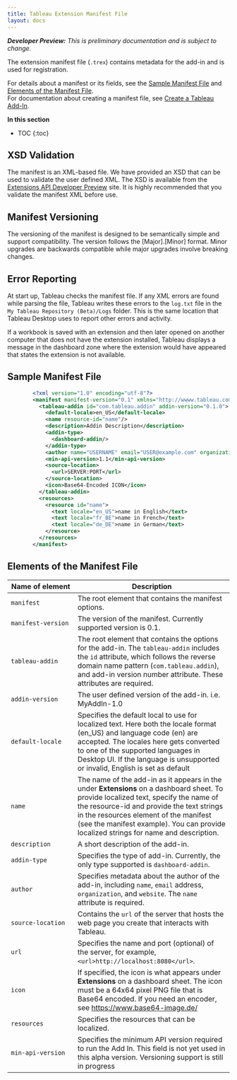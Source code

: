 ```yaml
---
title: Tableau Extension Manifest File
layout: docs
---
```


<div class="alert alert-info">
    <i><b>Developer Preview:</b> This is preliminary documentation and is subject to change.</i> 
</div>


The extension manifest file (`.trex`) contains metadata for the add-in and is used for registration. 
 
For details about a manifest or its fields, see the [Sample Manifest File](#sample-manifest-file) and [Elements of the Manifest File](#elements-of-the-manifest-file).  
For documentation about creating a manifest file, see [Create a Tableau Add-In]({{site.baseurl}}/docs/trex_getstarted#create-a-manifest-file).

**In this section**

* TOC
{:toc}



## XSD Validation
The manifest is an XML-based file. We have provided an XSD that can be used to validate the user defined XML. The XSD is available from the  [Extensions API Developer Preview](https://prerelease.tableau.com/project/version/item.html?cap=52e2710a0793434d82142736c7ab3029&arttypeid={0DD668AE-472C-4E70-B465-35F7AE0DEB6D}&artid={939493D2-8000-4192-857A-67624CBCC35A}) site. It is highly recommended that you validate the manifest XML before use. 

## Manifest Versioning
The versioning of the manifest is designed to be semantically simple and support compatibility. The version follows the [Major].[Minor] format. Minor upgrades are backwards compatible while major upgrades involve breaking changes. 

## Error Reporting
At start up, Tableau checks the manifest file. If any XML errors are found while parsing the file, Tableau writes these errors to the `log.txt` file in the `My Tableau Repository (Beta)/Logs` folder. This is the same location that Tableau Desktop uses to report other errors and activity. 

If a workbook is saved with an extension and then later opened on another computer that does not have the extension installed, Tableau displays a message in the dashboard zone where the extension would have appeared that states the extension is not available. 


## Sample Manifest File

```xml
        <?xml version="1.0" encoding="utf-8"?> 
        <manifest manifest-version="0.1" xmlns="http://wwww.tableau.com/xml/addin_manifest">
          <tableau-addin id="com.tableau.addin" addin-version="0.1.0">
            <default-locale>en_US</default-locale>
            <name resource-id="name"/>
            <description>Addin Description</description>
            <addin-type>
              <dashboard-addin/>
            </addin-type>
            <author name="USERNAME" email="USER@example.com" organization="My Company" website="www.example.com"/>
            <min-api-version>1.1</min-api-version>
            <source-location>
              <url>SERVER:PORT</url> 
            </source-location>
            <icon>Base64-Encoded ICON</icon>
          </tableau-addin>
          <resources>
            <resource id="name">
              <text locale="en_US">name in English</text>
              <text locale="fr_BE">name in French</text>
              <text locale="de_DE">name in German</text>
            </resource>
          </resources>
        </manifest>
```


## Elements of the Manifest File

<table>
<colgroup>
<col width="30%" />
<col width="70%" />
</colgroup>
<thead>
<tr class="header">
<th>Name of element</th>
<th>Description</th>
</tr>
</thead>
<tbody>
<tr class="odd">
<td><code>manifest</code></td>
<td>The root element that contains the manifest options.</td>
</tr>
<tr class="event">
<td><code>manifest-version</code></td>
<td>The version of the manifest. Currently supported version is 0.1. </td>
</tr>
<tr class="odd">
<td><code>tableau-addin</code></td>
<td>The root element that contains the options for the add-in. The <code>tableau-addin</code> includes the <code>id</code> attribute, which follows the reverse domain name pattern (<code>com.tableau.addin</code>), and add-in version number attribute. These attributes are required.</td>
</tr>
<tr class="even">
<td><code>addin-version</code></td>
<td>The user defined version of the add-in. i.e. MyAddIn-1.0</td>
</tr>
<tr class="odd">
<td><code>default-locale</code></td>
<td>Specifies the default local to use for localized text. Here both the locale format (en_US) and language code (en) are accepted. The locales here gets converted to one of the supported languages in Desktop UI. If the language is unsupported or invalid, English is set as default </td>
</tr>
<tr class="even">
<td><code>name</code></td>
<td>The name of the add-in as it appears in the under <strong>Extensions</strong> on a dashboard sheet. To provide localized text, specify the name of the resource-id and provide the text strings in the resources element of the manifest (see the manifest example). You can provide localized strings for name and description.</td>
</tr>
<tr class="odd">
<td><code>description</code></td>
<td>A short description of the add-in.</td>
</tr>
<tr class="even">
<td><code>addin-type</code></td>
<td>Specifies the type of add-in. Currently, the only type supported is <code>dashboard-addin</code>.</td>
</tr>
<tr class="odd">
<td><code>author</code></td>
<td>Specifies metadata about the author of the add-in, including <code>name</code>, <code>email</code> address, <code>organization</code>, and <code>website</code>. The <code>name</code> attribute is required.</td>
</tr>
<tr class="even">
<td><code>source-location</code></td>
<td>Contains the <code>url</code> of the server that hosts the web page you create that interacts with Tableau.</td>
</tr>
<tr class="odd">
<td><code>url</code></td>
<td>Specifies the name and port (optional) of the server, for example, <code>&lt;url&gt;http://localhost:8080&lt;/url&gt;</code>.</td>
</tr>
<tr class="even">
<td><code>icon</code></td>
<td>If specified, the icon is what appears under <strong>Extensions</strong> on a dashboard sheet. The icon must be a 64x64 pixel PNG file that is Base64 encoded. If you need an encoder, see <a href="https://www.base64-image.de/" class="uri">https://www.base64-image.de/</a></td>
</tr>
<tr class="odd">
<td><code>resources</code></td>
<td>Specifies the resources that can be localized.</td>
</tr>
<tr class="even">
<td><code>min-api-version</code></td>
<td>Specifies the minimum API version required to run the Add In. This field is not yet used in this alpha version. Versioning support is still in progress</td>
</tr>
</tbody>
</table>
